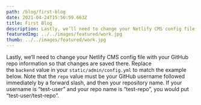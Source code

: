 ```yaml
---
path: /blog/first-blog
date: 2021-04-24T15:56:59.663Z
title: First Blog
description: Lastly, we’ll need to change your Netlify CMS config file with your GitHub...
featuredImg: ../../images/featured/work.jpg
thumb: ../../images/featured/work.jpg
---
```

Lastly, we’ll need to change your Netlify CMS config file with your GitHub repo information so that changes are saved there. Replace the `backend` value in your `static/admin/config.yml` to match the example below. Note that the `repo` value must be your GitHub username followed immediately by a forward slash, and then your repository name. If your username is “test-user” and your repo name is “test-repo”, you would put “test-user/test-repo”.
